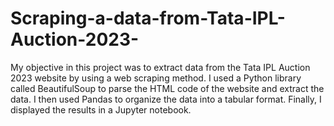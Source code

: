 # Scraping-a-data-from-Tata-IPL-Auction-2023-
My objective in this project was to extract data from the Tata IPL Auction 2023 website by using a web scraping method. I used a Python library called BeautifulSoup to parse the HTML code of the website and extract the data. I then used Pandas to organize the data into a tabular format. Finally, I displayed the results in a Jupyter notebook.
